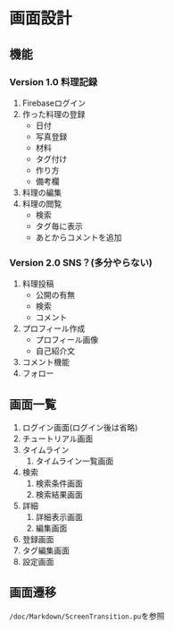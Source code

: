 # 画面設計

## 機能
### Version 1.0 料理記録
1. Firebaseログイン
1. 作った料理の登録
   - 日付
   - 写真登録
   - 材料
   - タグ付け
   - 作り方
   - 備考欄
1. 料理の編集
1. 料理の閲覧
   - 検索
   - タグ毎に表示
   - あとからコメントを追加

### Version 2.0 SNS？(多分やらない)
1. 料理投稿
   - 公開の有無
   - 検索
   - コメント
1. プロフィール作成
   - プロフィール画像
   - 自己紹介文
1. コメント機能
1. フォロー

## 画面一覧

1. ログイン画面(ログイン後は省略)
1. チュートリアル画面
1. タイムライン
   1. タイムライン一覧画面
1. 検索
   1. 検索条件画面
   1. 検索結果画面
1. 詳細
   1. 詳細表示画面
   1. 編集画面
1. 登録画面
1. タグ編集画面
1. 設定画面

## 画面遷移
`/doc/Markdown/ScreenTransition.pu`を参照
